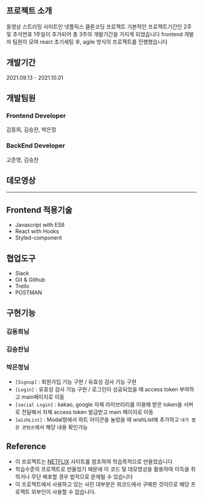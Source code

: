 ## 프로젝트 소개

동영상 스트리밍 사이트인 넷플릭스 클론코딩 프로젝트
기본적인 프로젝트기간인 2주 및 추석연휴 1주일이 추가되어 총 3주의 개발기간을 가지게 되었습니다
frontend 개발자 팀원이 모여 react 초기세팅 후, agile 방식의 프로젝트를 진행했습니다

## 개발기간

2021.09.13 - 2021.10.01

## 개발팀원

### Frontend Developer

김동희, 김승찬, 박은정

### BackEnd Developer

고준영, 김승찬

## 데모영상


---

## Frontend 적용기술

- Javascript with ES6
- React with Hooks
- Styled-component

## 협업도구

- Slack
- Git & Github
- Trello
- POSTMAN

## 구현기능

### 김동희님

### 김승찬님

### 박은정님

- `[Signup]` : 회원가입 기능 구현 / 유효성 검사 기능 구현
- `[Login]` : 유효성 검사 기능 구현 / 로그인이 성공되었을 때 access token 부여하고 main페이지로 이동
- `[social Login]` : kakao, google 자체 라이브러리를 이용해 받은 token을 서버로 전달해서 자체 access token 발급받고 main 페이지로 이동
- `[wishList]` : Modal창에서 하트 아이콘을 눌렀을 때 wishList에 추가하고 `내가 찜한 콘텐츠`에서 해당 내용 확인가능

## Reference

- 이 프로젝트는 [NETFLIX](https://www.netflix.com/browse) 사이트를 참조하여 학습목적으로 만들었습니다
- 학습수준의 프로젝트로 만들었기 때문에 이 코드 및 데모영상을 활용하여 이득을 취하거나 무단 배포할 경우 법적으로 문제될  수 있습니다
- 이 프로젝트에서 사용하고 있는 사진 대부분은 위코드에서 구매한 것이므로 해당 프로젝트 외부인이 사용할 수 없습니다.
